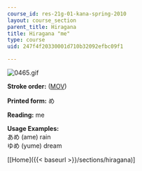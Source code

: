 ```yaml
---
course_id: res-21g-01-kana-spring-2010
layout: course_section
parent_title: Hiragana
title: Hiragana "me"
type: course
uid: 247f4f20330001d710b32092efbc09f1

---
```


![0465.gif](/coursemedia/res-21g-01-kana-spring-2010/02615dcb9b2079829f8b72fe358900aa_0465.gif)

**Stroke order:** ([MOV](http://www.archive.org/download/MITRES21F.01S10_HIRAGANA_CHARACTERS/0465.mov))

**Printed form:** め

**Reading:** me

**Usage Examples:**  
あめ (ame) rain  
ゆめ (yume) dream

  
\[[Home]({{< baseurl >}}/sections/hiragana)\]